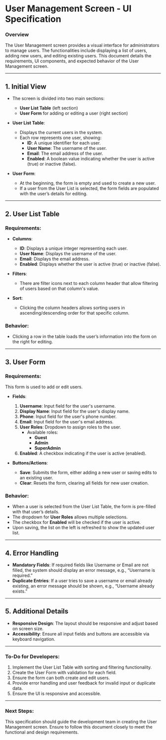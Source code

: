 # User Management Screen - UI Specification

### Overview
The User Management screen provides a visual interface for administrators to manage users. The functionalities include displaying a list of users, adding new users, and editing existing users. This document details the requirements, UI components, and expected behavior of the User Management screen.

---

## 1. Initial View

- The screen is divided into two main sections:
  - **User List Table** (left section)
  - **User Form** for adding or editing a user (right section)

- **User List Table**:
  - Displays the current users in the system.
  - Each row represents one user, showing:
    - **ID**: A unique identifier for each user.
    - **User Name**: The username of the user.
    - **Email**: The email address of the user.
    - **Enabled**: A boolean value indicating whether the user is active (true) or inactive (false).

- **User Form**:
  - At the beginning, the form is empty and used to create a new user.
  - If a user from the User List is selected, the form fields are populated with the user’s details for editing.

---

## 2. User List Table

### Requirements:
- **Columns**:
  - **ID**: Displays a unique integer representing each user.
  - **User Name**: Displays the username of the user.
  - **Email**: Displays the email address.
  - **Enabled**: Displays whether the user is active (true) or inactive (false).

- **Filters**:
  - There are filter icons next to each column header that allow filtering of users based on that column's value.

- **Sort**:
  - Clicking the column headers allows sorting users in ascending/descending order for that specific column.

### Behavior:
- Clicking a row in the table loads the user’s information into the form on the right for editing.

---

## 3. User Form

### Requirements:
This form is used to add or edit users.

- **Fields**:
  1. **Username**: Input field for the user's username.
  2. **Display Name**: Input field for the user's display name.
  3. **Phone**: Input field for the user's phone number.
  4. **Email**: Input field for the user's email address.
  5. **User Roles**: Dropdown to assign roles to the user.
     - Available roles:
       - **Guest**
       - **Admin**
       - **SuperAdmin**
  6. **Enabled**: A checkbox indicating if the user is active (enabled).

- **Buttons/Actions**:
  - **Save**: Submits the form, either adding a new user or saving edits to an existing user.
  - **Clear**: Resets the form, clearing all fields for new user creation.

### Behavior:
- When a user is selected from the User List Table, the form is pre-filled with that user’s details.
- The dropdown for **User Roles** allows multiple selections.
- The checkbox for **Enabled** will be checked if the user is active.
- Upon saving, the list on the left is refreshed to show the updated user list.

---

## 4. Error Handling

- **Mandatory Fields**: If required fields like Username or Email are not filled, the system should display an error message, e.g., “Username is required.”
- **Duplicate Entries**: If a user tries to save a username or email already existing, an error message should be shown, e.g., “Username already exists.”

---

## 5. Additional Details

- **Responsive Design**: The layout should be responsive and adjust based on screen size.
- **Accessibility**: Ensure all input fields and buttons are accessible via keyboard navigation.

---

### To-Do for Developers:
1. Implement the User List Table with sorting and filtering functionality.
2. Create the User Form with validation for each field.
3. Ensure the form can both create and edit users.
4. Provide error handling and user feedback for invalid input or duplicate data.
5. Ensure the UI is responsive and accessible.

---

### Next Steps:
This specification should guide the development team in creating the User Management screen. Ensure to follow this document closely to meet the functional and design requirements.
